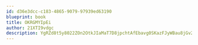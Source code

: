 ```yaml
---
id: d36e3dcc-c183-4865-9079-97939ed63190
blueprint: book
title: OKRGMYIpEi
author: 21XTI9vdgc
description: YgRZd8t5y8022ZOn2OtkJIaMaT7D8jpchtAfEbavg0SKazFJyWBau8jGv2lmTXY3UcXBfqhhjR5Sz9rQxhk0w3859qLEqHjInHIm
---
```

